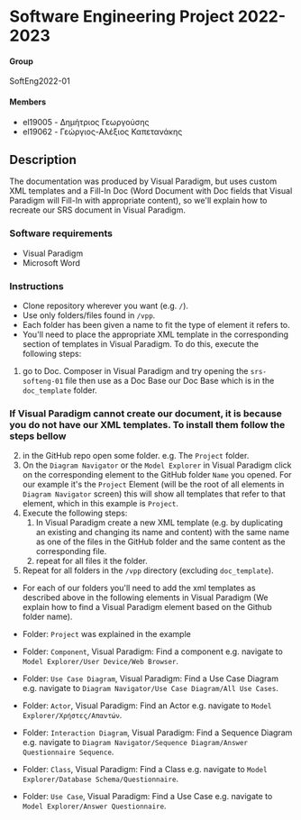 # Software Engineering Project 2022-2023

#### __Group__
SoftEng2022-01
#### __Members__
* el19005 - Δημήτριος Γεωργούσης
* el19062 - Γεώργιος-Αλέξιος Καπετανάκης

## Description
The documentation was produced by Visual Paradigm, but uses custom XML
templates and a Fill-In Doc (Word Document with Doc fields that Visual
Paradigm will Fill-In with appropriate content), so we'll explain how to
recreate our SRS document in Visual Paradigm.

### Software requirements
* Visual Paradigm
* Microsoft Word

### Instructions
* Clone repository wherever you want (e.g. `/`).
* Use only folders/files found in `/vpp`.
* Each folder has been given a name to fit the type of element it refers to.
* You'll need to place the appropriate XML template in the corresponding section of templates in
  Visual Paradigm. To do this, execute the following steps:
1. go to Doc. Composer in Visual Paradigm and try opening the `srs-softeng-01` file then use as a Doc Base our Doc Base which is in the `doc_template` folder.

### If Visual Paradigm cannot create our document, it is because you do not have our XML templates. To install them follow the steps bellow

2. in the GitHub repo open some folder. e.g. The `Project` folder.
3. On the `Diagram Navigator` or the `Model Explorer` in Visual Paradigm click on the corresponding element to the GitHub folder `Name` you opened. For our example
   it's the `Project` Element (will be the root of all elements in `Diagram Navigator` screen) this will show all templates that refer to that element,
   which in this example is `Project`.
4. Execute the following steps:
   1. In Visual Paradigm create a new XML template (e.g. by duplicating an existing and changing its name and content)
   with the same name as one of the files in the GitHub folder and the same content as the corresponding file.
   2. repeat for all files it the folder.
5. Repeat for all folders  in the `/vpp` directory (excluding `doc_template`).

* For each of our folders you'll need to add the xml templates as described above in the following elements in Visual Paradigm
  (We explain how to find a Visual Paradigm element based on the Github folder name).
  
* Folder: `Project` was explained in the example
* Folder: `Component`, Visual Paradigm: Find a component e.g. navigate to `Model Explorer/User Device/Web Browser`.
* Folder: `Use Case Diagram`, Visual Paradigm: Find a Use Case Diagram e.g. navigate to `Diagram Navigator/Use Case Diagram/All Use Cases`.
* Folder: `Actor`, Visual Paradigm: Find an Actor e.g. navigate to `Model Explorer/Χρήστες/Απαντών`.
* Folder: `Interaction Diagram`, Visual Paradigm: Find a Sequence Diagram e.g. navigate to `Diagram Navigator/Sequence Diagram/Answer Questionnaire Sequence`.
* Folder: `Class`, Visual Paradigm: Find a Class e.g. navigate to `Model Explorer/Database Schema/Questionnaire`.
* Folder: `Use Case`, Visual Paradigm: Find a Use Case e.g. navigate to `Model Explorer/Answer Questionnaire`.
